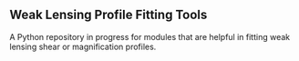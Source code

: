 ## Weak Lensing Profile Fitting Tools

A Python repository in progress for modules that are helpful in fitting weak lensing shear or magnification profiles. 
